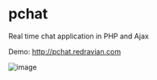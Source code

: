 # pchat
Real time chat application in PHP and Ajax

Demo: http://pchat.redravian.com

![image](https://user-images.githubusercontent.com/33361064/231108102-bff379f6-6e6c-45b2-b714-26e8fe0e97a8.png)
